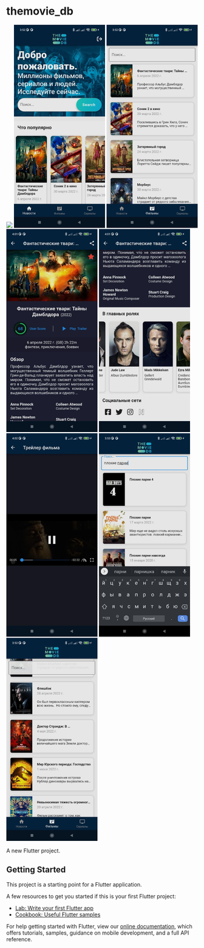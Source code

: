 # themovie_db

<p>
<img src="images/video_2022-06-20_22-36-31 (1).gif" width = 240>
<img src="images/photo_2022-06-20_22-34-40.jpg" width = 240>
<img src="images/photo_2022-06-20_22-34-36.jpg" width = 240>
<img src="images/photo_2022-06-20_22-34-25.jpg" width = 240>
<img src="images/photo_2022-06-20_22-34-23.jpg" width = 240>
<img src="images/photo_2022-06-20_22-34-17.jpg" width = 240>
<img src="images/photo_2022-06-20_22-34-29.jpg" width = 240>
<img src="images/photo_2022-06-20_22-34-34.jpg" width = 240>
  </p>

A new Flutter project.

## Getting Started

This project is a starting point for a Flutter application.

A few resources to get you started if this is your first Flutter project:

- [Lab: Write your first Flutter app](https://flutter.dev/docs/get-started/codelab)
- [Cookbook: Useful Flutter samples](https://flutter.dev/docs/cookbook)

For help getting started with Flutter, view our
[online documentation](https://flutter.dev/docs), which offers tutorials,
samples, guidance on mobile development, and a full API reference.
